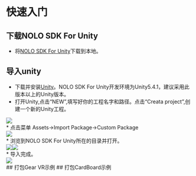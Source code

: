 # 快速入门

## 下载NOLO SDK For Unity
* 将[NOLO SDK For Unity](https://github.com/LyrobotixNolo/Unity/tree/master/UnityPackage)下载到本地。
## 导入unity
* 下载并安装[Unity](https://unity3d.com)。NOLO SDK For Unity开发环境为Unity5.4.1，建议采用此版本以上的Unity版本。
* 打开Unity,点击“NEW”,填写好你的工程名字和路径。点击“Creata project”,创建一个新的Unity工程。  
<div><img src="https://github.com/LyrobotixNolo/Unity/blob/master/Documents/Image/createunityproject.png"></div>
  * 点击菜单 Assets->Import Package->Custom Package  
  <div><img src="https://github.com/LyrobotixNolo/Unity/blob/master/Documents/Image/importpackage.PNG"></div>
* 浏览到NOLO SDK For Unity所在的目录并打开。  
<div><img src="https://github.com/LyrobotixNolo/Unity/blob/master/Documents/Image/selectpackage.PNG"><img src="https://github.com/LyrobotixNolo/Unity/blob/master/Documents/Image/selectopen.png"></div>
* 导入完成。  
<div><img src="https://github.com/LyrobotixNolo/Unity/blob/master/Documents/Image/importfinish.png"></div>
## 打包Gear VR示例
## 打包CardBoard示例

